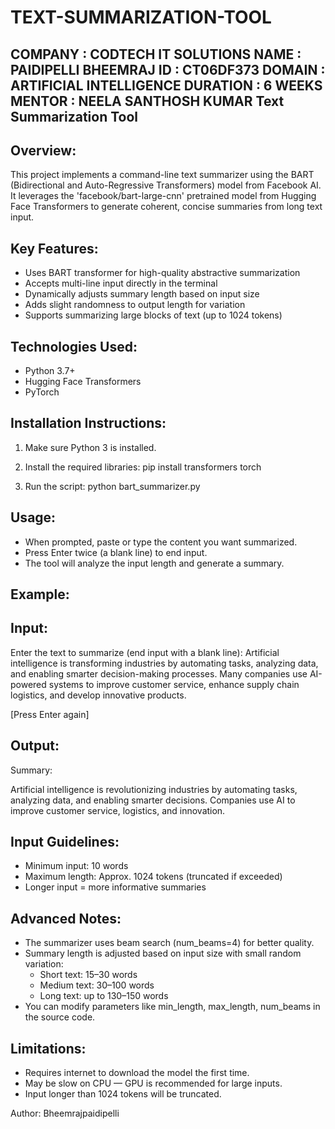 # TEXT-SUMMARIZATION-TOOL
COMPANY : CODTECH IT SOLUTIONS NAME : PAIDIPELLI BHEEMRAJ ID : CT06DF373 DOMAIN : ARTIFICIAL INTELLIGENCE DURATION : 6 WEEKS MENTOR : NEELA SANTHOSH KUMAR
 Text Summarization Tool
------------------------

Overview:
---------
This project implements a command-line text summarizer using the BART (Bidirectional and Auto-Regressive Transformers) model 
from Facebook AI. It leverages the 'facebook/bart-large-cnn' pretrained model from Hugging Face Transformers to generate 
coherent, concise summaries from long text input.

Key Features:
-------------
- Uses BART transformer for high-quality abstractive summarization
- Accepts multi-line input directly in the terminal
- Dynamically adjusts summary length based on input size
- Adds slight randomness to output length for variation
- Supports summarizing large blocks of text (up to 1024 tokens)

Technologies Used:
------------------
- Python 3.7+
- Hugging Face Transformers
- PyTorch

Installation Instructions:
--------------------------
1. Make sure Python 3 is installed.

2. Install the required libraries:
   pip install transformers torch

3. Run the script:
   python bart_summarizer.py

Usage:
------
- When prompted, paste or type the content you want summarized.
- Press Enter twice (a blank line) to end input.
- The tool will analyze the input length and generate a summary.

Example:
--------
Input:
-------
  Enter the text to summarize (end input with a blank line):
  Artificial intelligence is transforming industries by automating tasks, analyzing data,
  and enabling smarter decision-making processes. Many companies use AI-powered systems
  to improve customer service, enhance supply chain logistics, and develop innovative products.

  [Press Enter again]

Output:
--------
  Summary:

  Artificial intelligence is revolutionizing industries by automating tasks, analyzing data,
  and enabling smarter decisions. Companies use AI to improve customer service,
  logistics, and innovation.

Input Guidelines:
-----------------
- Minimum input: 10 words
- Maximum length: Approx. 1024 tokens (truncated if exceeded)
- Longer input = more informative summaries

Advanced Notes:
---------------
- The summarizer uses beam search (num_beams=4) for better quality.
- Summary length is adjusted based on input size with small random variation:
    - Short text: 15–30 words
    - Medium text: 30–100 words
    - Long text: up to 130–150 words
- You can modify parameters like min_length, max_length, num_beams in the source code.

Limitations:
------------
- Requires internet to download the model the first time.
- May be slow on CPU — GPU is recommended for large inputs.
- Input longer than 1024 tokens will be truncated.

Author:
Bheemrajpaidipelli
